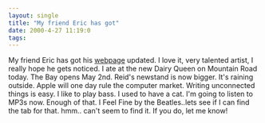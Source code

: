```yaml
---
layout: single
title: "My friend Eric has got"
date: 2000-4-27 11:19:0
tags: 
---
```


My friend Eric has got his [webpage][1] updated. I love it, very talented artist, I really hope he gets noticed. I ate at the new Dairy Queen on Mountain Road today. The Bay opens May 2nd. Reid's newstand is now bigger. It's raining outside. Apple will one day rule the computer market. Writing unconnected things is easy. I like to play bass. I used to have a cat. I'm going to listen to MP3s now. Enough of that. I Feel Fine by the Beatles..lets see if I can find the tab for that. hmm.. can't seem to find it. If you do, let me know!



   [1]: http://personal.nbnet.nb.ca/edleblan/
